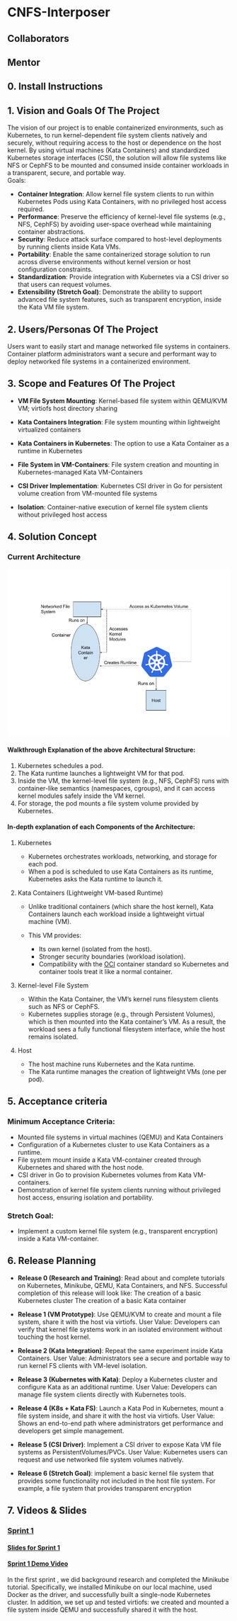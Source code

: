 # CNFS-Interposer

## Collaborators 

## Mentor


## 0. Install Instructions


## 1. Vision and Goals Of The Project
The vision of our project is to enable containerized environments, such as Kubernetes, to run kernel-dependent file system clients natively and securely, without requiring access to the host or dependence on the host kernel. By using virtual machines (Kata Containers) and standardized Kubernetes storage interfaces (CSI), the solution will allow file systems like NFS or CephFS to be mounted and consumed inside container workloads in a transparent, secure, and portable way. \
Goals:
- **Container Integration**: Allow kernel file system clients to run within Kubernetes Pods using Kata Containers, with no privileged host access required.
- **Performance**: Preserve the efficiency of kernel-level file systems (e.g., NFS, CephFS) by avoiding user-space overhead while maintaining container abstractions.
- **Security**: Reduce attack surface compared to host-level deployments by running clients inside Kata VMs.
- **Portability**: Enable the same containerized storage solution to run across diverse environments without kernel version or host configuration constraints.
- **Standardization**: Provide integration with Kubernetes via a CSI driver so that users can request volumes.
- **Extensibility (Stretch Goal)**: Demonstrate the ability to support advanced file system features, such as transparent encryption, inside the Kata VM file system.
## 2. Users/Personas Of The Project
Users want to easily start and manage networked file systems in containers. \
Container platform administrators want a secure and performant way to deploy networked file systems in a containerized environment.

## 3. Scope and Features Of The Project
- **VM File System Mounting**: Kernel-based file system within QEMU/KVM VM; virtiofs host directory sharing

- **Kata Containers Integration**: File system mounting within lightweight virtualized containers

- **Kata Containers in Kubernetes**: The option to use a Kata Container as a runtime in Kubernetes

- **File System in VM-Containers**: File system creation and mounting in Kubernetes-managed Kata VM-Containers

- **CSI Driver Implementation**: Kubernetes CSI driver in Go for persistent volume creation from VM-mounted file systems

- **Isolation**: Container-native execution of kernel file system clients without privileged host access

## 4. Solution Concept

### Current Architecture
![Architecture Diagram](images/CNFS_ProposedArchitecture.jpg)

#### Walkthrough Explanation of the above Architectural Structure:
1. Kubernetes schedules a pod.
2. The Kata runtime launches a lightweight VM for that pod. 
3. Inside the VM, the kernel-level file system (e.g., NFS, CephFS)  runs with container-like semantics (namespaces, cgroups), and it can access kernel modules safely inside the VM kernel.
4. For storage, the pod mounts a file system volume provided by Kubernetes.

#### In-depth explanation of each Components of the Architecture:

1. Kubernetes
    - Kubernetes orchestrates workloads, networking, and storage for each pod. 
    - When a pod is scheduled to use Kata Containers as its runtime, Kubernetes asks the Kata runtime to launch it.

2. Kata Containers (Lightweight VM-based Runtime)
    - Unlike traditional containers (which share the host kernel),  Kata Containers launch each workload inside a lightweight virtual machine (VM).

    - This VM provides:
        - Its own kernel (isolated from the host).
        - Stronger security boundaries (workload isolation).
        - Compatibility with the [OCI](https://opencontainers.org/) container standard so Kubernetes and container tools treat it like a normal container.

3. Kernel-level File System
    - Within the Kata Container, the VM’s kernel runs filesystem clients such as NFS or CephFS.
    - Kubernetes supplies storage (e.g., through Persistent Volumes), which is then mounted into the Kata container’s VM. As a result, the workload sees a fully functional filesystem interface, while the host remains isolated.

4. Host
    - The host machine runs Kubernetes and the Kata runtime.
    - The Kata runtime manages the creation of lightweight VMs (one per pod).


## 5. Acceptance criteria
### Minimum Acceptance Criteria:
- Mounted file systems in virtual machines (QEMU) and Kata Containers
- Configuration of a Kubernetes cluster to use Kata Containers as a runtime.
- File system mount inside a Kata VM-container created through Kubernetes and shared with the host node.
- CSI driver in Go to provision Kubernetes volumes from Kata VM-containers.
- Demonstration of kernel file system clients running without privileged host access, ensuring isolation and portability.

### Stretch Goal:

- Implement a custom kernel file system (e.g., transparent encryption) inside a Kata VM-container.

## 6. Release Planning
- **Release 0 (Research and Training)**: Read about and complete tutorials on Kubernetes, Minikube, QEMU, Kata Containers, and NFS. Successful completion of this release will look like:
The creation of a basic Kubernetes cluster
The creation of a basic Kata container

- **Release 1 (VM Prototype)**: Use QEMU/KVM to create and mount a file system, share it with the host via virtiofs.
User Value: Developers can verify that kernel file systems work in an isolated environment without touching the host kernel.

- **Release 2 (Kata Integration)**: Repeat the same experiment inside Kata Containers.
User Value: Administrators see a secure and portable way to run kernel FS clients with VM-level isolation.

- **Release 3 (Kubernetes with Kata)**: Deploy a Kubernetes cluster and configure Kata as an additional runtime.
User Value: Developers can manage file system clients directly with Kubernetes tools.

- **Release 4 (K8s + Kata FS)**: Launch a Kata Pod in Kubernetes, mount a file system inside, and share it with the host via virtiofs.
User Value: Shows an end-to-end path where administrators get performance and developers get simple management.

- **Release 5 (CSI Driver)**: Implement a CSI driver to expose Kata VM file systems as PersistentVolumes/PVCs.
User Value: Kubernetes users can request and use networked file system volumes natively.
- **Release 6 (Stretch Goal)**: implement a basic kernel file system that provides some functionality not included in the host file  system. For example, a file system that provides transparent encryption

 ## 7. Videos & Slides
### [Sprint 1]()
#### [Slides for Sprint 1](https://docs.google.com/presentation/d/1PSJrjLQk-BImrp5sStBBPOSmxQEv6Oc5k1wZrpby_Pc/edit?slide=id.g384849e8eb9_0_100#slide=id.g384849e8eb9_0_100)
#### [Sprint 1 Demo Video]()
In the first sprint , we did background research and completed the Minikube tutorial. Specifically, we installed Minikube on our local machine, used Docker as the driver, and successfully built a single-node Kubernetes cluster. In addition, we set up and tested virtiofs: we created and mounted a file system inside QEMU and successfully shared it with the host.


<!--### [Sprint 2]()
#### [Slides for Sprint 2]()
In the second sprint are ...


### [Sprint 3]()
#### [Slides for Sprint 3]()
#### [Sprint 3 Demo Video]()
In the third sprint , .... 


### [Sprint 4]()
#### [Slides for Sprint 4]()
#### [Sprint 3 Demo Video]()
In the fourth sprint , .... 



### [Sprint 5]()
#### [Slides for Sprint 5]()
#### [Sprint 5 Demo Video]()
In the fifth sprint , .... 



### [Final Presenation]()
#### [Final Presentation Slides](h)
In our last presentation, we .....

## 9. References
[1] Stefanov, Emil & van Dijk, Marten & Shi, Elaine & Fletcher, Christopher & Ren, Ling & Yu, Xiangyao & Devadas, Sahana. (2012). Path ORAM: an extremely simple oblivious RAM protocol. Proceedings of the ACM Conference on Computer and Communications Security. 10.1145/2508859.2516660. [Orginal Paper](https://people.csail.mit.edu/devadas/pubs/PathORam.pdf) -->
